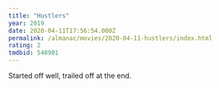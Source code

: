 ```yaml
---
title: "Hustlers"
year: 2019
date: 2020-04-11T17:56:54.000Z
permalink: /almanac/movies/2020-04-11-hustlers/index.html
rating: 2
tmdbid: 540901
---
```


Started off well, trailed off at the end.